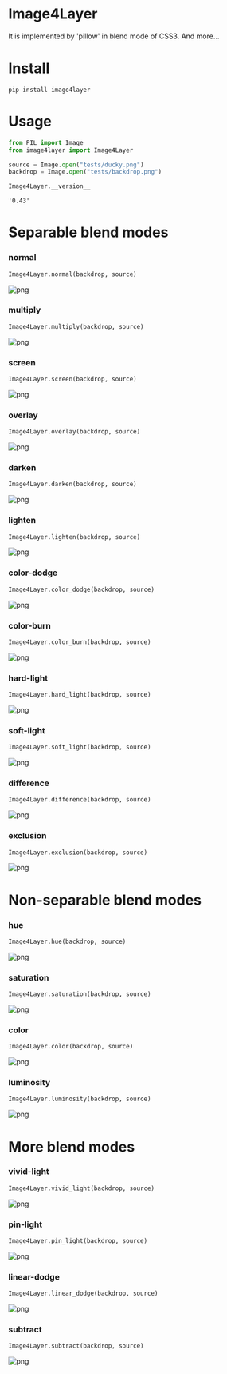 
#  Image4Layer

It is implemented by 'pillow' in blend mode of CSS3. And more...

# Install

```
pip install image4layer
```

# Usage


```python
from PIL import Image
from image4layer import Image4Layer

source = Image.open("tests/ducky.png")
backdrop = Image.open("tests/backdrop.png")
```


```python
Image4Layer.__version__
```




    '0.43'



# Separable blend modes

### normal


```python
Image4Layer.normal(backdrop, source)
```


![png](output_5_0.png)


### multiply


```python
Image4Layer.multiply(backdrop, source)
```


![png](output_7_0.png)


### screen


```python
Image4Layer.screen(backdrop, source)
```


![png](output_9_0.png)


### overlay


```python
Image4Layer.overlay(backdrop, source)
```


![png](output_11_0.png)


### darken


```python
Image4Layer.darken(backdrop, source)
```


![png](output_13_0.png)


### lighten


```python
Image4Layer.lighten(backdrop, source)
```


![png](output_15_0.png)


### color-dodge


```python
Image4Layer.color_dodge(backdrop, source)
```


![png](output_17_0.png)


### color-burn


```python
Image4Layer.color_burn(backdrop, source)
```


![png](output_19_0.png)


### hard-light


```python
Image4Layer.hard_light(backdrop, source)
```


![png](output_21_0.png)


### soft-light


```python
Image4Layer.soft_light(backdrop, source)
```


![png](output_23_0.png)


### difference


```python
Image4Layer.difference(backdrop, source)
```


![png](output_25_0.png)


### exclusion


```python
Image4Layer.exclusion(backdrop, source)
```


![png](output_27_0.png)


# Non-separable blend modes

### hue


```python
Image4Layer.hue(backdrop, source)
```


![png](output_30_0.png)


### saturation


```python
Image4Layer.saturation(backdrop, source)
```


![png](output_32_0.png)


### color


```python
Image4Layer.color(backdrop, source)
```


![png](output_34_0.png)


### luminosity


```python
Image4Layer.luminosity(backdrop, source)
```


![png](output_36_0.png)


# More blend modes

### vivid-light


```python
Image4Layer.vivid_light(backdrop, source)
```


![png](output_39_0.png)


### pin-light


```python
Image4Layer.pin_light(backdrop, source)
```


![png](output_41_0.png)


### linear-dodge


```python
Image4Layer.linear_dodge(backdrop, source)
```


![png](output_43_0.png)


### subtract


```python
Image4Layer.subtract(backdrop, source)
```


![png](output_45_0.png)

